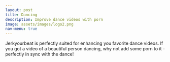 ```yaml
---
layout: post
title: Dancing
description: Improve dance videos with porn
image: assets/images/logo2.png
nav-menu: true
---
```


Jerkyourbeat is perfectly suited for enhancing you favorite dance videos. If you got a video of a beautiful person dancing, why not add some porn to it - perfectly in sync with the dance!
